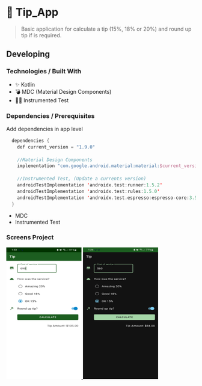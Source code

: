 # 🚀 Tip_App
> Basic application for calculate a tip (15%, 18% or 20%) and round up tip if is required.

## Developing

### Technologies / Built With
- ✨ Kotlin
- 💣 MDC (Material Design Components)
- 💅🏾 Instrumented Test

### Dependencies / Prerequisites
Add dependencies in app level

```Kotlin
  dependencies {
    def current_version = "1.9.0"
    
    //Material Design Components
    implementation "com.google.android.material:material:$current_version"
    
    //Instrumented Test, (Update a currents version)
    androidTestImplementation 'androidx.test:runner:1.5.2'
    androidTestImplementation 'androidx.test:rules:1.5.0'
    androidTestImplementation 'androidx.test.espresso:espresso-core:3.5.1'
  }
```
- MDC 
- Instrumented Test

### Screens Project
<p>
  <a href="#">
    <img src="https://github.com/josesreyesdev/AssetsProjects/blob/main/Tip%20App/TipScreen.jpg" alt="screen" width="200" height="350" />
  </a>
  <a href="#">
    <img src="https://github.com/josesreyesdev/AssetsProjects/blob/main/Tip%20App/TipNightScreen.jpg" alt="screen" width="200" height="350" />
  </a>
</p>

